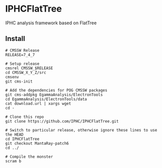 IPHCFlatTree
============

IPHC analysis framework based on FlatTree

Install
-------

```
# CMSSW Release
RELEASE=7_4_7

# Setup release
cmsrel CMSSW_$RELEASE
cd CMSSW_X_Y_Z/src
cmsenv
git cms-init

# Add the dependencies for POG CMSSW packages
git cms-addpkg EgammaAnalysis/ElectronTools
cd EgammaAnalysis/ElectronTools/data
cat download.url | xargs wget
cd -

# Clone this repo
git clone https://github.com/IPHC/IPHCFlatTree.git

# Switch to particular release, otherwise ignore these lines to use the HEAD
cd IPHCFlatTree
git checkout MantaRay-patch6
cd ../

# Compile the monster
scram b
```
